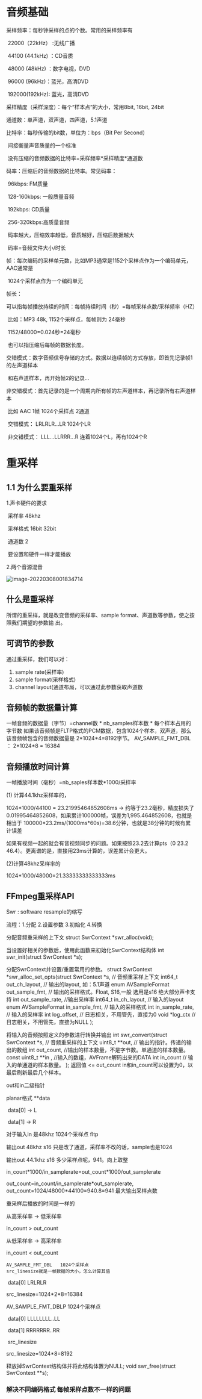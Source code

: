 # 音频基础

采样频率：每秒钟采样的点的个数。常用的采样频率有

​	22000（22kHz） :无线广播

​	44100  (44.1kHz) ：CD音质

​	48000  (48kHz) ：数字电视，DVD

​	96000  (96kHz)：蓝光，高清DVD

​	192000(192kHz): 蓝光，高清DVD

采样精度（采样深度）：每个“样本点”的大小，常用8bit, 16bit, 24bit

通道数：单声道，双声道，四声道，5.1声道

比特率：每秒传输的bit数，单位为：bps（Bit Per Second）

​		间接衡量声音质量的一个标准

​		没有压缩的音频数据的比特率=采样频率\*采样精度*通道数

码率：压缩后的音频数据的比特率。常见码率：

​		96kbps:    FM质量

​		128-160kbps: 一般质量音频

​		192kbps: CD质量

​		256-320kbps:高质量音频

​		码率越大，压缩效率越低，音质越好，压缩后数据越大

​		码率=音频文件大小/时长

帧：每次编码的采样单元数，比如MP3通常是1152个采样点作为一个编码单元，AAC通常是

​		1024个采样点作为一个编码单元

帧长：

​		可以指每帧播放持续的时间：每帧持续时间（秒）=每帧采样点数/采样频率（HZ）

​		比如：MP3 48k, 1152个采样点，每帧则为 24毫秒

​			1152/48000=0.024秒=24毫秒

​		也可以指压缩后每帧的数据长度。

交错模式：数字音频信号存储的方式。数据以连续帧的方式存放，即首先记录帧1的左声道样本

​		和右声道样本，再开始帧2的记录...

非交错模式：首先记录的是一个周期内所有帧的左声道样本，再记录所有右声道样本

​		比如   AAC    1帧     1024个采样点  2通道     

​		交错模式： LRLRLR...LR    1024个LR

​		非交错模式： LLL...LLRRR...R     连着1024个L，再有1024个R

# 重采样

## 1.1 为什么要重采样

1.声卡硬件的要求

​	采样率  48khz

​	采样格式  16bit   32bit

​	通道数  2

​	要设置和硬件一样才能播放

2.两个音源混音

![image-20220308001834714](https://github.com/MemTing/AvLearning/blob/master/%E9%9F%B3%E8%A7%86%E9%A2%91%E5%AD%A6%E4%B9%A0%E6%80%BB%E7%BB%93/%E6%88%AA%E5%9B%BE/image-20220308001834714.png)

## 什么是重采样

所谓的重采样，就是改变⾳频的采样率、sample format、声道数等参数，使之按照我们期望的参数输
出。

## 可调节的参数

通过重采样，我们可以对：
1. sample rate(采样率)
2. sample format(采样格式)
3. channel layout(通道布局，可以通过此参数获取声道数

## 音频帧的数据量计算

⼀帧⾳频的数据量（字节）=channel数 * nb_samples样本数 * 每个样本占⽤的字节数
如果该⾳频帧是FLTP格式的PCM数据，包含1024个样本，双声道，那么该⾳频帧包含的⾳频数据量是
2\*1024\*4=8192字节。
AV_SAMPLE_FMT_DBL ： 2\*1024\*8 = 16384

## 音频播放时间计算

一帧播放时间（毫秒）=nb_saples样本数\*1000/采样率

(1) 计算44.1khz采样率的， 

1024\*1000/44100 = 23.21995464852608ms -> 约等于23.2毫秒，精度损失了0.01995464852608，如果累计100000帧，误差为1,995.464852608，也就是相当于 100000\*23.2ms/(1000ms\*60s)=38.6分钟，也就是38分钟的时候有累计误差

如果有视频一起的就会有音视频同步的问题。如果按照23.2去计算pts（0 23.2 46.4）。更离谱的是，直接用23ms计算的，误差累计会更大。

(2)计算48khz采样率的

1024\*1000/48000=21.33333333333333ms

## FFmpeg重采样API

Swr :  software resample的缩写

流程：1.分配  2.设置参数 3.初始化  4.转换

分配⾳频重采样的上下⽂
struct SwrContext *swr_alloc(void);

当设置好相关的参数后，使⽤此函数来初始化SwrContext结构体
int swr_init(struct SwrContext *s);

分配SwrContext并设置/重置常⽤的参数。
struct SwrContext *swr_alloc_set_opts(struct SwrContext *s, // ⾳频重采样上下⽂
		int64_t out_ch_layout, // 输出的layout, 如：5.1声道
		enum AVSampleFormat out_sample_fmt, // 输出的采样格式。Float, S16,⼀般
		选⽤是s16 绝⼤部分声卡⽀持
		int out_sample_rate, //输出采样率
		int64_t in_ch_layout, // 输⼊的layout
		enum AVSampleFormat in_sample_fmt, // 输⼊的采样格式
		int in_sample_rate, // 输⼊的采样率
		int log_offset, // ⽇志相关，不⽤管先，直接为0
		void *log_ctx // ⽇志相关，不⽤管先，直接为NULL
);

将输⼊的⾳频按照定义的参数进⾏转换并输出
int swr_convert(struct SwrContext *s, // ⾳频重采样的上下⽂
		uint8_t \*\*out, // 输出的指针。传递的输出的数组
		int out_count, //输出的样本数量，不是字节数。单通道的样本数量。
		const uint8_t **in , //输⼊的数组，AVFrame解码出来的DATA
		int in_count // 输⼊的单通道的样本数量。
);
返回值 <= out_count
in和in_count可以设置为0，以最后刷新最后⼏个样本。

out和in二级指针

planar格式     **data

​		data[0]   ->   L

​		data[1]  ->   R

对于输入in    是48khz   1024个采样点   fltp

输出out           48khz      s16    只是改了通道，采样率不改的话，sample也是1024

输出out           44.1khz   s16    多少采样点呢，941。向上取整

in\_count\*1000/in\_samplerate=out\_count\*1000/out\_samplerate



out\_count=in\_count/in\_samplerate\*out\_samplerate, 
out\_count=1024/48000\*44100=940.8=941  最大输出采样点数

重采样后播放的时间是一样的

从高采样率  -> 低采样率

in_count   >  out_count



 从低采样率  -> 高采样率

in_count   <  out_count



```
AV_SAMPLE_FMT_DBL   1024个采样点
src_linesize就是一帧数据的大小，怎么计算其值
```

​	data[0]     LRLRLR    



src\_linesize=1024\*2\*8=16384

AV_SAMPLE_FMT_DBLP    1024个采样点

​	data[0]   LLLLLLLL..LL

​	data[1]   RRRRRRR..RR

​		src_linesize

src\_linesize=1024\*8=8192

释放掉SwrContext结构体并将此结构体置为NULL;
void swr_free(struct SwrContext **s);

### 解决不同编码格式 每帧采样点数不一样的问题
